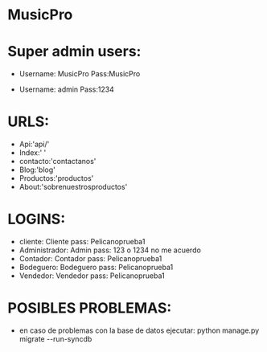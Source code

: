 # MusicPro
Super admin users:
=
- Username: MusicPro
Pass:MusicPro

- Username: admin
Pass:1234

URLS: 
=
- Api:'api/'
- Index:' '
- contacto:'contactanos'
- Blog:'blog'
- Productos:'productos'
- About:'sobrenuestrosproductos'

LOGINS:
=
- cliente: Cliente pass: Pelicanoprueba1
- Administrador:  Admin pass: 123 o 1234 no me acuerdo
- Contador: Contador pass: Pelicanoprueba1
- Bodeguero: Bodeguero pass: Pelicanoprueba1
- Vendedor: Vendedor pass: Pelicanoprueba1

POSIBLES PROBLEMAS:
=
- en caso de problemas con la base de datos ejecutar: python manage.py migrate --run-syncdb
